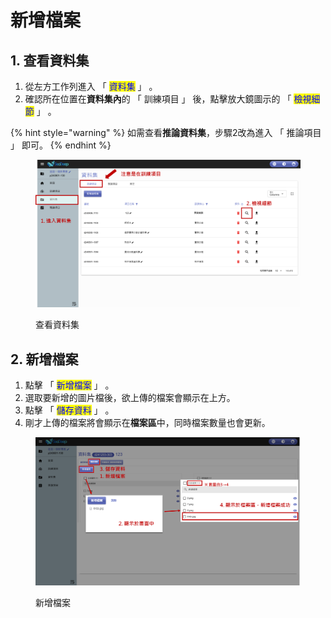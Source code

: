# 新增檔案

## 1. 查看資料集

1. 從左方工作列進入 「 <mark style="color:blue;">資料集</mark> 」 。
2. 確認所在位置在**資料集內**的 「 訓練項目 」 後，點擊放大鏡圖示的 「 <mark style="color:blue;">檢視細節</mark> 」 。

{% hint style="warning" %}
如需查看**推論資料集**，步驟2改為進入 「 推論項目 」 即可。
{% endhint %}

<figure><img src="../../.gitbook/assets/image (133).png" alt=""><figcaption><p>查看資料集</p></figcaption></figure>

## 2. 新增檔案

1. 點擊 「 <mark style="color:blue;">新增檔案</mark> 」 。
2. 選取要新增的圖片檔後，欲上傳的檔案會顯示在上方。
3. 點擊 「 <mark style="color:blue;">儲存資料</mark> 」 。
4. 剛才上傳的檔案將會顯示在**檔案區**中，同時檔案數量也會更新。

<figure><img src="../../.gitbook/assets/image (132).png" alt=""><figcaption><p>新增檔案</p></figcaption></figure>
